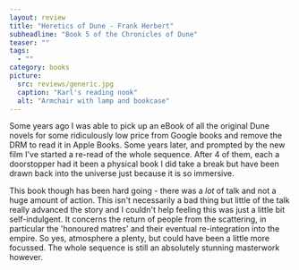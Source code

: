```yaml
---
layout: review
title: "Heretics of Dune - Frank Herbert"
subheadline: "Book 5 of the Chronicles of Dune"
teaser: ""
tags:
  - ""
category: books
picture:
  src: reviews/generic.jpg
  caption: "Karl's reading nook"
  alt: "Armchair with lamp and bookcase"
---
```


Some years ago I was able to pick up an eBook of all the original Dune novels for some ridiculously low price from Google
books and remove the DRM to read it in Apple Books. Some years later, and prompted by the new film I've started a re-read
of the whole sequence. After 4 of them, each a doorstopper had it been a physical book I did take a break but have
been drawn back into the universe just because it is so immersive. 

This book though has been hard going - there was a *lot* of talk and not a huge amount of action. This isn't
necessarily a bad thing but little of the talk really advanced the story and I couldn't help feeling this was 
just a little bit self-indulgent. It concerns the return of people from the scattering, in particular the
'honoured matres' and their eventual re-integration into the empire. So yes, atmosphere a plenty, but
could have been a little more focussed. The whole sequence is still an absolutely stunning masterwork
however.